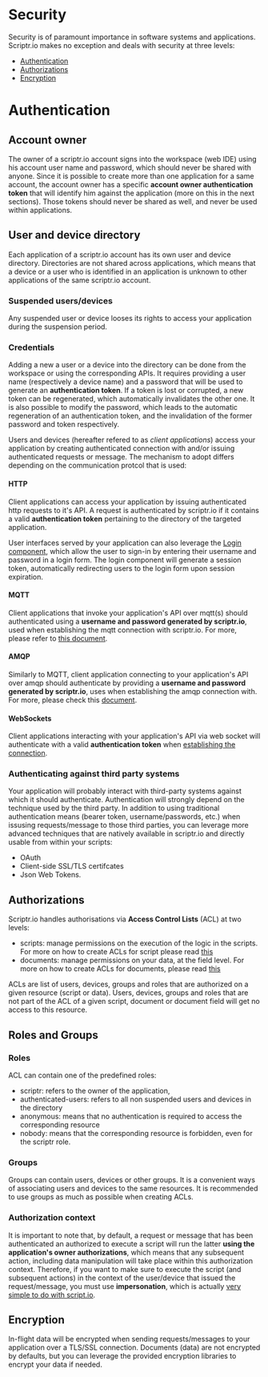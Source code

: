 # Security

Security is of paramount importance in software systems and applications. Scriptr.io makes no exception and deals with security at three levels: 
- [Authentication](./security.md#authentication)
- [Authorizations](./security.md#authorizations)
- [Encryption](./security.md#ecryption)

# Authentication

## Account owner

The owner of a scriptr.io account signs into the workspace (web IDE) using his account user name and password, which should never be shared with anyone. Since it is possible to create more than one application for a same account, the account owner has a specific **account owner authentication token** that will identify him against the application (more on this in the next sections). Those tokens should never be shared as well, and never be used within applications.

## User and device directory
Each application of a scriptr.io account has its own user and device directory. Directories are not shared across applications, which means that a device or a user who is identified in an application is unknown to other applications of the same scriptr.io account.

### Suspended users/devices
Any suspended user or device looses its rights to access your application during the suspension period.

### Credentials
Adding a new a user or a device into the directory can be done from the workspace or using the corresponding APIs. It requires providing a user name (respectively a device name) and a password that will be used to generate an **authentication token**. If a token is lost or corrupted, a new token can be regenerated, which automatically invalidates the other one. It is also possible to modify the password, which leads to the automatic regeneration of an authentication token, and the invalidation of the former password and token respectively.

Users and devices (hereafter refered to as *client applications*) access your application by creating authenticated connection with and/or issuing authenticated requests or message. The mechanism to adopt differs depending on the communication protcol that is used:

#### HTTP
 Client applications can access your application by issuing authenticated http requests to it's API. A request is authenticated by scriptr.io if it contains a valid **authentication token** pertaining to the directory of the targeted application. 

User interfaces served by your application can also leverage the [Login component](https://github.com/scriptrdotio/login), which allow the user to sign-in by entering their username and password in a login form. The login component will generate a session token, automatically redirecting users to the login form upon session expiration.

#### MQTT 
Client applications that invoke your application's API over mqtt(s) should authenticated using a **username and password generated by scriptr.io**, used when establishing the mqtt connection with scriptr.io. For more, please refer to [this document](https://www.scriptr.io/documentation#documentation-communicating-over-mqttScriptr.ioMQTTBroker).

#### AMQP
Similarly to MQTT, client application connecting to your application's API over amqp should authenticate by providing a **username and password generated by scriptr.io**, uses when establishing the amqp connection with. For more, please check this [document](https://www.scriptr.io/documentation#documentation-communicating-over-amqpScriptr.ioAMQPBroker).

#### WebSockets
Client applications interacting with your application's API via web socket will authenticate with a valid **authentication token** when [establishing the connection](https://www.scriptr.io/documentation#documentation-realtimecommunicationReal-timeCommunication).

### Authenticating against third party systems
Your application will probably interact with third-party systems against which it should authenticate. Authentication will strongly depend on the technique used by the third party. In addition to using traditional authentication means (bearer token, username/passwords, etc.) when issusing requests/message to those third parties, you can leverage more advanced techniques that are natively available in scriptr.io and directly usable from within your scripts:

- OAuth
- Client-side SSL/TLS certifcates
- Json Web Tokens.

## Authorizations
Scriptr.io handles authorisations via **Access Control Lists** (ACL) at two levels:
- scripts: manage permissions on the execution of the logic in the scripts. For more on how to create ACLs for script please read [this](../acl/restrict_access_to_api.md)
- documents: manage permissions on your data, at the field level. For more on how to create ACLs for documents, please read [this](../acl/protect_data.md)

ACLs are list of users, devices, groups and roles that are authorized on a given resource (script or data). Users, devices, groups and roles that are not part of the ACL of a given script, document or document field will get no access to this resource.

## Roles and Groups

### Roles
ACL can contain one of the predefined roles: 
- scriptr: refers to the owner of the application, 
- authenticated-users: refers to all non suspended users and devices in the directory
- anonymous: means that no authentication is required to access the corresponding resource
- nobody: means that the corresponding resource is forbidden, even for the scriptr role.

### Groups
Groups can contain users, devices or other groups. It is a convenient ways of associating users and devices to the same resources. It is recommended to use groups as much as possible when creating ACLs.

### Authorization context
It is important to note that, by default, a request or message that has been authenticated an authorized to execute a script will run the latter **using the application's owner authorizations**, which means that any subsequent action, including data manipulation will take place within this authorization context. Therefore, if you want to make sure to execute the script (and subsequent actions) in the context of the user/device that issued the request/message, you must use **impersonation**, which is actually [very simple to do with script.io](../acl/protect_data.md#how-do-i-access-data-using-the-request-initiator-credentials).

## Encryption
In-flight data will be encrypted when sending requests/messages to your application over a TLS/SSL connection. Documents (data) are not encrypted by defaults, but you can leverage the provided encryption libraries to encrypt your data if needed.
